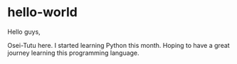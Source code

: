 # hello-world

Hello guys,

Osei-Tutu here. I started learning Python this month.
Hoping to have a great journey learning this programming language.
